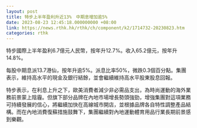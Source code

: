 ```yaml
---
layout: post
title: 特步上半年盈利升近13%　中期息增加逾5%
date: 2023-08-23 12:45:18.000000000 +08:00
link: https://news.rthk.hk/rthk/ch/component/k2/1714732-20230823.htm
categories: rthk
---
```


特步國際上半年盈利6.7億元人民幣，按年升12.7%。收入65.2億元，按年升14.8%。

每股中期息派13.7港仙，按年升逾5%。派息比率50%，微跌0.3個百分點。集團表示，維持高水平的現金及銀行結餘，並會繼續維持高水平股東股息回報。

特步表示，在利息上升之下，歐美消費者減少非必需品支出，為時尚運動的海外業務前景蒙上陰霾。但旗下部分品牌在內地市場增長勢頭強勁，增強集團對這項業務可持續發展的信心，將繼續加快在高線城市開店，並根據品牌各自特性調整產品結構。而在內地消費復蘇措施鼓舞下，集團繼續對內地運動體育用品行業長期前景感到樂觀。
